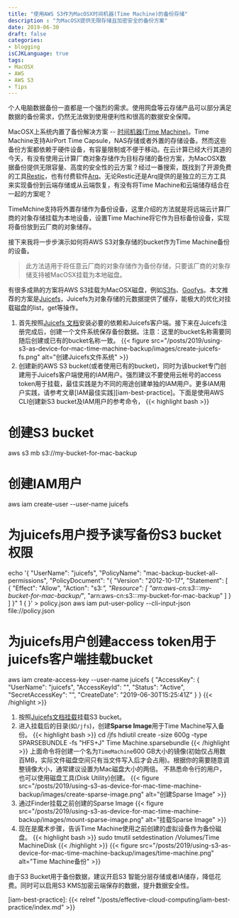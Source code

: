 ```yaml
---
title: "使用AWS S3作为MacOSX时间机器(Time Machine)的备份存储"
description : "为MacOSX提供无限存储且加密安全的备份方案"
date: 2019-06-30
draft: false
categories:
- blogging
isCJKLanguage: true
tags:
- MacOSX
- AWS
- AWS S3
- Tips
---
```

个人电脑数据备份一直都是一个强烈的需求。使用网盘等云存储产品可以部分满足数据的备份需求，仍然无法做到使用便利性和很高的数据安全保障。

MacOSX上系统内置了备份解决方案 -- [时间机器(Time Machine)][time-machine-doc]。Time Machine支持AirPort Time Capsule，NAS存储或者外置的存储设备。然而这些备份方案都依赖于硬件设备，有容量限制或不便于移动。在云计算已经大行其道的今天，有没有使用云计算厂商对象存储作为目标存储的备份方案，为MacOSX数据备份提供无限容量、高度的安全性的云方案？经过一番搜索，既找到了开源免费的工具[Restic][restic]，也有付费软件[Arq][Arq]。无论Restic还是Arq提供的是独立的三方工具来实现备份到云端存储或从云端恢复，有没有将Time Machine和云端储存结合在一起的方案呢？

<!--more-->

TimeMchine支持将外置存储作为备份设备，这里介绍的方法就是将远端云计算厂商的对象存储挂载为本地设备，设置Time Machine将它作为目标备份设备，实现将备份放到云厂商的对象储存。

接下来我将一步步演示如何将AWS S3对象存储的bucket作为Time Machine备份的设备。

> 此方法适用于将任意云厂商的对象存储作为备份存储，只要该厂商的对象存储支持被MacOSX挂载为本地磁盘。

有很多成熟的方案将AWS S3挂载为MacOSX磁盘，例如[S3fs][s3fs]、[Goofys][goofys]。本文推荐的方案是[Juicefs][juicefs]，Juicefs为对象存储的元数据提供了缓存，能极大的优化对挂载磁盘的list，get等操作。

1. 首先按照[Juicefs 文档][juicefs-installation]安装必要的依赖和Juicefs客户端。接下来在Juicefs注册完成后，创建一个文件系统保存备份数据。注意：这里的bucket名称需要同随后创建或已有的bucket名称一致。
{{< figure src="/posts/2019/using-s3-as-device-for-mac-time-machine-backup/images/create-juicefs-fs.png" alt="创建Juicefs文件系统" >}}
1. 创建新的AWS S3 bucket(或者使用已有的bucket)，同时为该bucket专门创建用于Juicefs客户端使用的IAM用户。强烈建议不要使用云帐号的access token用于挂载，最佳实践是为不同的用途创建单独的IAM用户。更多IAM用户实践，请参考文章[IAM最佳实践][iam-best-practice]。下面是使用AWS CLI创建新S3 bucket及IAM用户的参考命令，
{{< highlight bash >}}
# 创建S3 bucket
aws s3 mb s3://my-bucket-for-mac-backup

# 创建IAM用户
aws iam create-user --user-name juicefs
# 为juicefs用户授予读写备份S3 bucket权限
echo '{
    "UserName": "juicefs",
    "PolicyName": "mac-backup-bucket-all-permissions",
    "PolicyDocument": "{ \"Version\": \"2012-10-17\", \"Statement\": [ { \"Effect\": \"Allow\", \"Action\": \"s3:*\", \"Resource\": [ \"arn:aws-cn:s3:::my-bucket-for-mac-backup/*\", \"arn:aws-cn:s3:::my-bucket-for-mac-backup\" ] } ] }"
  1 {
}' > policy.json
aws iam put-user-policy --cli-input-json file://policy.json
# 为juicefs用户创建access token用于juicefs客户端挂载bucket
aws iam create-access-key --user-name juicefs
{
    "AccessKey": {
        "UserName": "juicefs",
        "AccessKeyId": "<key id>",
        "Status": "Active",
        "SecretAccessKey": "<access key>",
        "CreateDate": "2019-06-30T15:25:41Z"
    }
}
{{< /highlight >}}
1. 按照[Juicefs文档挂载][juicefs-mount]挂载S3 bucket。
1. 进入挂载后的目录(如`/jfs`)，创建**Sparse Image**用于Time Machine写入备份。
{{< highlight bash >}}
cd /jfs
hdiutil create -size 600g -type SPARSEBUNDLE -fs "HFS+J" Time Machine.sparsebundle
{{< /highlight >}}
上面命令将创建一个名为`TimeMachine`600 GB大小的镜像(初始仅占用数百MB，实际文件磁盘空间只有当文件写入后才会占用)。根据你的需要随意调整镜像大小，通常建议设置为Mac磁盘大小的两倍。
不熟悉命令行的用户，也可以使用磁盘工具(Disk Utility)创建。
{{< figure src="/posts/2019/using-s3-as-device-for-mac-time-machine-backup/images/create-sparse-image.png" alt="创建Sparse Image" >}}
1. 通过Finder挂载之前创建的Sparse Image
{{< figure src="/posts/2019/using-s3-as-device-for-mac-time-machine-backup/images/mount-sparse-image.png" alt="挂载Sparse Image" >}}
1. 现在是魔术步骤，告诉Time Machine使用之前创建的虚拟设备作为备份磁盘。
{{< highlight bash >}}
sudo tmutil setdestination /Volumes/Time MachineDisk
{{< /highlight >}} 
{{< figure src="/posts/2019/using-s3-as-device-for-mac-time-machine-backup/images/time-machine.png" alt="Time Machine备份" >}}

由于S3 Bucket用于备份数据，建议开启S3 智能分层存储或者IA储存，降低花费。同时可以启用S3 KMS加密云端保存的数据，提升数据安全性。

[time-machine-doc]: https://support.apple.com/zh-cn/HT201250
[restic]: https://restic.net/
[Arq]: https://www.arqbackup.com/
[s3fs]: https://amazonaws-china.com/cn/blogs/china/s3fs-amazon-ec2-linux/
[goofys]: https://github.com/kahing/goofys
[juicefs]: https://juicefs.com
[juicefs-installation]: https://juicefs.com/docs/zh/getting_started.html#system-requirement
[juicefs-mount]: https://juicefs.com/docs/zh/getting_started.html#mount-filesystem
[iam-best-practice]: {{< relref "/posts/effective-cloud-computing/iam-best-practice/index.md" >}}
